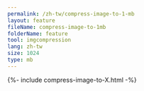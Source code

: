 ```yaml
---
permalink: /zh-tw/compress-image-to-1-mb
layout: feature
fileName: compress-image-to-1mb
folderName: feature
tool: imgcompression
lang: zh-tw
size: 1024
type: mb
---
```


{%- include compress-image-to-X.html -%}

